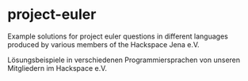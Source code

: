 # project-euler
Example solutions for project euler questions in different languages
produced by various members of the Hackspace Jena e.V.

Lösungsbeispiele in verschiedenen Programmiersprachen von unseren Mitgliedern im Hackspace e.V.
